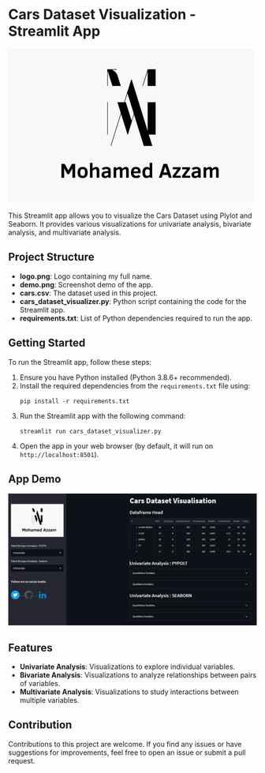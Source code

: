 # Cars Dataset Visualization - Streamlit App

![Logo](https://github.com/MedAzzam/Streamlit-App-Data-Visualization/blob/0b1a96eac47790037b290225cd20e19618d4d5de/2.png)

This Streamlit app allows you to visualize the Cars Dataset using Plylot and Seaborn. It provides various visualizations for univariate analysis, bivariate analysis, and multivariate analysis.

## Project Structure

- **logo.png**: Logo containing my full name.
- **demo.png**: Screenshot demo of the app.
- **cars.csv**: The dataset used in this project.
- **cars_dataset_visualizer.py**: Python script containing the code for the Streamlit app.
- **requirements.txt**: List of Python dependencies required to run the app.

## Getting Started

To run the Streamlit app, follow these steps:

1. Ensure you have Python installed (Python 3.8.6+ recommended).
2. Install the required dependencies from the `requirements.txt` file using:
   ```
   pip install -r requirements.txt
   ```
3. Run the Streamlit app with the following command:
   ```
   streamlit run cars_dataset_visualizer.py
   ```
4. Open the app in your web browser (by default, it will run on `http://localhost:8501`).

## App Demo

![App Demo](demo.PNG)

## Features

- **Univariate Analysis**: Visualizations to explore individual variables.
- **Bivariate Analysis**: Visualizations to analyze relationships between pairs of variables.
- **Multivariate Analysis**: Visualizations to study interactions between multiple variables.

## Contribution

Contributions to this project are welcome. If you find any issues or have suggestions for improvements, feel free to open an issue or submit a pull request.
